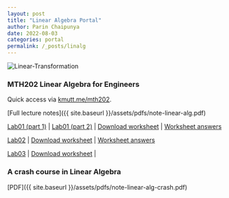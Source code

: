 ```yaml
---
layout: post
title: "Linear Algebra Portal"
author: Parin Chaipunya
date: 2022-08-03
categories: portal
permalink: /_posts/linalg
---
```


<!-- Google tag (gtag.js) -->
<script async src="https://www.googletagmanager.com/gtag/js?id=G-YDJ2EH8F91"></script>
<script>
  window.dataLayer = window.dataLayer || [];
  function gtag(){dataLayer.push(arguments);}
  gtag('js', new Date());

  gtag('config', 'G-YDJ2EH8F91');
</script>

![Linear-Transformation](/assets/images/smiley-gif-linalg.gif)

### MTH202 Linear Algebra for Engineers

Quick access via [kmutt.me/mth202](https://kmutt.me/mth202).

[Full lecture notes]({{ site.baseurl }}/assets/pdfs/note-linear-alg.pdf)

[Lab01 (part 1)]({{site.baseurl}}/assets/linalgcodes/1.1-firstglance.html) \|
[Lab01 (part 2)]({{site.baseurl}}/assets/linalgcodes/1.2-list.html) \|
<a href="https://parinchaipunya.com/assets/linalgcodes/Worksheet-01.ipynb" download>Download worksheet</a> \|
[Worksheet answers]({{site.baseurl}}/asset/slinalgcodes/Worksheet-01-ans.html)

[Lab02]({{site.baseurl}}/assets/linalgcodes/2-numpy.html) \|
<a href="https://parinchaipunya.com/assets/linalgcodes/Worksheet-02.ipynb" download>Download worksheet</a> \|
[Worksheet answers]({{site.baseurl}}/asset/slinalgcodes/Worksheet-02-ans.html)

[Lab03]({{site.baseurl}}/assets/linalgcodes/3-row-operations.html) \|
<a href="https://parinchaipunya.com/assets/linalgcodes/Worksheet-03.ipynb" download>Download worksheet</a> \|
<!-- [Worksheet answers]({{site.baseurl}}/asset/slinalgcodes/Worksheet-03-ans.html) -->


### A crash course in Linear Algebra

[PDF]({{ site.baseurl }}/assets/pdfs/note-linear-alg-crash.pdf)

